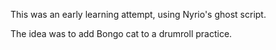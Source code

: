 This was an early learning attempt, using Nyrio's ghost script.

The idea was to add Bongo cat to a drumroll practice.